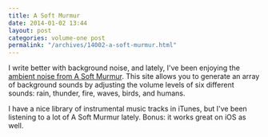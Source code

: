 ```yaml
---
title: A Soft Murmur
date: 2014-01-02 13:44
layout: post
categories: volume-one post
permalink: "/archives/14002-a-soft-murmur.html"
---
```



I write better with background noise, and lately, I've been enjoying the [ambient noise from A Soft Murmur](http://asoftmurmur.com). This site allows you to generate an array of background sounds by adjusting the volume levels of six different sounds: rain, thunder, fire, waves, birds, and humans.

I have a nice library of instrumental music tracks in iTunes, but I've been listening to a lot of A Soft Murmur lately. Bonus: it works great on iOS as well.
